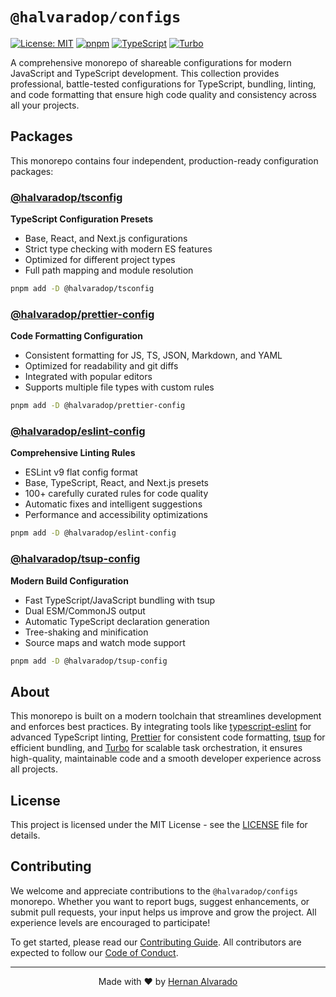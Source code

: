 # `@halvaradop/configs`

[![License: MIT](https://img.shields.io/badge/License-MIT-yellow.svg)](https://opensource.org/licenses/MIT)
[![pnpm](https://img.shields.io/badge/maintained%20with-pnpm-cc00ff.svg)](https://pnpm.io/)
[![TypeScript](https://img.shields.io/badge/TypeScript-007ACC?logo=typescript&logoColor=white)](https://www.typescriptlang.org/)
[![Turbo](https://img.shields.io/badge/Built%20with-Turbo-black)](https://turbo.build/)

A comprehensive monorepo of shareable configurations for modern JavaScript and TypeScript development. This collection provides professional, battle-tested configurations for TypeScript, bundling, linting, and code formatting that ensure high code quality and consistency across all your projects.

## Packages

This monorepo contains four independent, production-ready configuration packages:

### [@halvaradop/tsconfig](./packages/tsconfig/)

**TypeScript Configuration Presets**

- Base, React, and Next.js configurations
- Strict type checking with modern ES features
- Optimized for different project types
- Full path mapping and module resolution

```bash
pnpm add -D @halvaradop/tsconfig
```

### [@halvaradop/prettier-config](./packages/prettier-config/)

**Code Formatting Configuration**

- Consistent formatting for JS, TS, JSON, Markdown, and YAML
- Optimized for readability and git diffs
- Integrated with popular editors
- Supports multiple file types with custom rules

```bash
pnpm add -D @halvaradop/prettier-config
```

### [@halvaradop/eslint-config](./packages/eslint-config/)

**Comprehensive Linting Rules**

- ESLint v9 flat config format
- Base, TypeScript, React, and Next.js presets
- 100+ carefully curated rules for code quality
- Automatic fixes and intelligent suggestions
- Performance and accessibility optimizations

```bash
pnpm add -D @halvaradop/eslint-config
```

### [@halvaradop/tsup-config](./packages/tsup-config/)

**Modern Build Configuration**

- Fast TypeScript/JavaScript bundling with tsup
- Dual ESM/CommonJS output
- Automatic TypeScript declaration generation
- Tree-shaking and minification
- Source maps and watch mode support

```bash
pnpm add -D @halvaradop/tsup-config
```

## About

This monorepo is built on a modern toolchain that streamlines development and enforces best practices. By integrating tools like [typescript-eslint](https://typescript-eslint.io/) for advanced TypeScript linting, [Prettier](https://prettier.io/) for consistent code formatting, [tsup](https://tsup.egoist.dev/) for efficient bundling, and [Turbo](https://turbo.build/) for scalable task orchestration, it ensures high-quality, maintainable code and a smooth developer experience across all projects.

## License

This project is licensed under the MIT License - see the [LICENSE](LICENSE) file for details.

## Contributing

We welcome and appreciate contributions to the `@halvaradop/configs` monorepo. Whether you want to report bugs, suggest enhancements, or submit pull requests, your input helps us improve and grow the project. All experience levels are encouraged to participate!

To get started, please read our [Contributing Guide](https://github.com/halvaradop/ui/blob/master/docs/CONTRIBUTING.md). All contributors are expected to follow our [Code of Conduct](https://github.com/halvaradop/.github/blob/master/.github/CODE_OF_CONDUCT.md).

---

<p align="center">
  Made with ❤️ by <a href="https://github.com/halvaradop">Hernan Alvarado</a>
</p>
